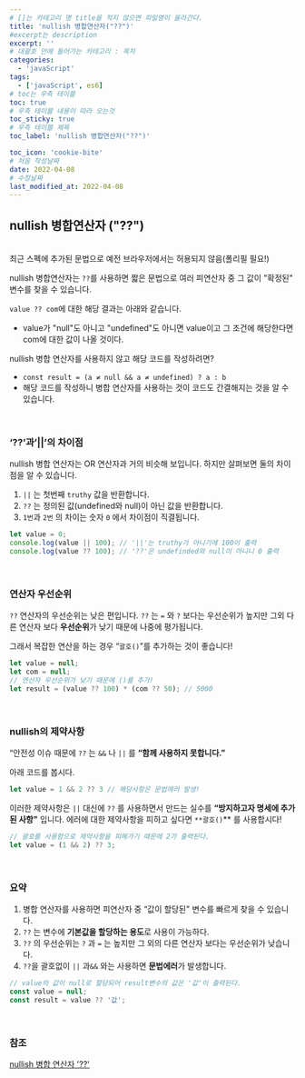 ```yaml
---
# []는 카테고리 명 title을 적지 않으면 파일명이 올라간다.
title: 'nullish 병합연산자("??")'
#excerpt는 description
excerpt: ''
# 대괄호 안에 들어가는 카테고리 : 목차
categories:
  - 'javaScript'
tags:
  - ['javaScript', es6]
# toc는 우측 테이블
toc: true
# 우측 테이블 내용이 따라 오는것
toc_sticky: true
# 우측 테이블 제목
toc_label: 'nullish 병합연산자("??")'

toc_icon: 'cookie-bite'
# 처음 작성날짜
date: 2022-04-08
# 수정날짜
last_modified_at: 2022-04-08
---
```


## nullish 병합연산자 ("??")

<br/>
최근 스펙에 추가된 문법으로 예전 브라우저에서는 허용되지 않음(폴리필 필요!)

nullish 병합연산자는 `??`를 사용하면 짧은 문법으로 여러 피연산자 중 그 값이 "확정된" 변수를 찾을 수 있습니다.

`value ?? com`에 대한 해당 결과는 아래와 같습니다.

- value가 "null"도 아니고 "undefined"도 아니면 value이고 그 조건에 해당한다면 com에 대한 값이 나올 것이다.

nullish 병합 연산자를 사용하지 않고 해당 코드를 작성하려면?

- `const result = (a ≠ null && a ≠ undefined) ? a : b`
- 해당 코드를 작성하니 병합 연산자를 사용하는 것이 코드도 간결해지는 것을 알 수 있습니다.

<br/>

### ‘??’과’||’의 차이점

nullish 병합 연산자는 OR 연산자과 거의 비슷해 보입니다. 하지만 살펴보면 둘의 차이점을 알 수 있습니다.

1.  `||` 는 첫번째 `truthy` 값을 반환합니다.
2.  `??` 는 정의된 값(undefined와 null)이 아닌 값을 반환합니다.
3.  `1번`과 `2번` 의 차이는 숫자 `0` 에서 차이점이 직결됩니다.

```jsx
let value = 0;
console.log(value || 100); // '||'는 truthy가 아니기에 100이 출력
console.log(value ?? 100); // '??'은 undefinded와 null이 아니니 0 출력
```

<br/>

### 연산자 우선순위

`??` 연산자의 우선순위는 낮은 편입니다. `??` 는 `=` 와 `?` 보다는 우선순위가 높지만 그외 다른 연산자 보다 **우선순위**가 낮기 때문에 나중에 평가됩니다.

그래서 복잡한 연산을 하는 경우 “`괄호()`”를 추가하는 것이 좋습니다!

```jsx
let value = null;
let com = null;
// 연산자 우선순위가 낮기 때문에 ()를 추가!
let result = (value ?? 100) * (com ?? 50); // 5000
```

<br/>

### nullish의 제약사항

“안전성 이슈 때문에 `??` 는 `&&` 나 `||` 를 **“함께 사용하지 못합니다.”**

아래 코드를 봅시다.

```jsx
let value = 1 && 2 ?? 3 // 해당사항은 문법에러 발생!
```

이러한 제약사항은 `||` 대신에 `??` 를 사용하면서 만드는 실수를 **“방지하고자 명세에 추가된 사항"** 입니다. 에러에 대한 제약사항을 피하고 싶다면 `**괄호()`\*\* 를 사용합시다!

```jsx
// 괄호를 사용함으로 제약사항을 피해가기 때문에 2가 출력된다.
let value = (1 && 2) ?? 3;
```

<br/>

### 요약

1. 병합 연산자를 사용하면 피연산자 중 “값이 할당된" 변수를 빠르게 찾을 수 있습니다.
2. `??` 는 변수에 **기본값을 할당하는 용도**로 사용이 가능하다.
3. `??` 의 우선순위는 `?` 과 `=` 는 높지만 그 외의 다른 연산자 보다는 우선순위가 낮습니다.
4. `??`을 괄호없이 `||` 과`&&` 와는 사용하면 **문법에러**가 발생합니다.

```jsx
// value의 값이 null로 할당되어 result변수의 값은 '값'이 출력된다.
const value = null;
const result = value ?? '값';
```

<br/>

### 참조

[nullish 병합 연산자 '??'](https://ko.javascript.info/nullish-coalescing-operator)
